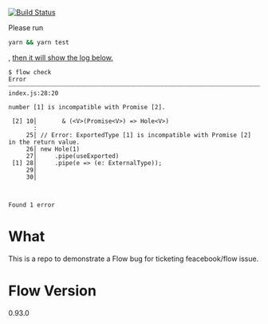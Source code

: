 [![Build Status](https://travis-ci.org/piglovesyou/reproduce-flow-imported-type-problem.svg?branch=master)](https://travis-ci.org/piglovesyou/reproduce-flow-imported-type-problem)

Please run 

```bash
yarn && yarn test
```

, [then it will show the log below.](https://travis-ci.org/piglovesyou/reproduce-flow-imported-type-problem/jobs/497342777#L451)

```
$ flow check
Error ┈┈┈┈┈┈┈┈┈┈┈┈┈┈┈┈┈┈┈┈┈┈┈┈┈┈┈┈┈┈┈┈┈┈┈┈┈┈┈┈┈┈┈┈┈┈┈┈┈┈┈┈┈┈┈┈┈┈┈┈┈┈┈┈┈┈┈┈┈┈┈┈┈┈┈┈┈┈┈┈┈┈┈┈┈┈┈┈┈┈┈┈┈┈┈┈┈┈┈ index.js:28:20

number [1] is incompatible with Promise [2].

 [2] 10│       & (<V>(Promise<V>) => Hole<V>)
       :
     25│ // Error: ExportedType [1] is incompatible with Promise [2] in the return value.
     26│ new Hole(1)
     27│     .pipe(useExported)
 [1] 28│     .pipe(e => (e: ExternalType));
     29│
     30│



Found 1 error
```

# What

This is a repo to demonstrate a Flow bug for ticketing feacebook/flow issue.  

# Flow Version

0.93.0
